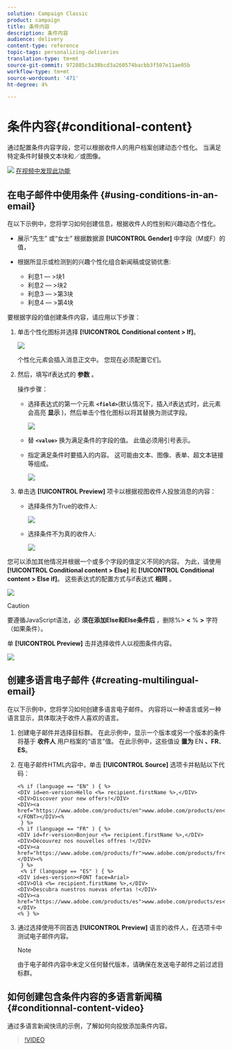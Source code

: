 ```yaml
---
solution: Campaign Classic
product: campaign
title: 条件内容
description: 条件内容
audience: delivery
content-type: reference
topic-tags: personalizing-deliveries
translation-type: tm+mt
source-git-commit: 972885c3a38bcd3a260574bacbb3f507e11ae05b
workflow-type: tm+mt
source-wordcount: '471'
ht-degree: 4%

---
```



# 条件内容{#conditional-content}

通过配置条件内容字段，您可以根据收件人的用户档案创建动态个性化。 当满足特定条件时替换文本块和／或图像。

![](assets/do-not-localize/how-to-video.png) [在视频中发现此功能](#conditionnal-content-video)


## 在电子邮件中使用条件 {#using-conditions-in-an-email}

在以下示例中，您将学习如何创建信息，根据收件人的性别和兴趣动态个性化。

* 展示“先生” 或“女士” 根据数据源 **[!UICONTROL Gender]** 中字段（M或F）的值，
* 根据所显示或检测到的兴趣个性化组合新闻稿或促销优惠:

   * 利息1 — >块1
   * 利息2 — >块2
   * 利息3 — >第3块
   * 利息4 — >第4块

要根据字段的值创建条件内容，请应用以下步骤：

1. 单击个性化图标并选择 **[!UICONTROL Conditional content > If]**。

   ![](assets/s_ncs_user_conditional_content02.png)

   个性化元素会插入消息正文中。 您现在必须配置它们。

1. 然后，填写if表达式的 **参数** 。

   操作步骤：

   * 选择表达式的第一个元素 **`<field>`**(默认情况下，插入if表达式时，此元素会高亮 **显示** )，然后单击个性化图标以将其替换为测试字段。

      ![](assets/s_ncs_user_conditional_content03.png)

   * 替 **`<value>`** 换为满足条件的字段的值。 此值必须用引号表示。
   * 指定满足条件时要插入的内容。 这可能由文本、图像、表单、超文本链接等组成。

      ![](assets/s_ncs_user_conditional_content04.png)

1. 单击选 **[!UICONTROL Preview]** 项卡以根据视图收件人投放消息的内容：

   * 选择条件为True的收件人:

      ![](assets/s_ncs_user_conditional_content05.png)

   * 选择条件不为真的收件人:

      ![](assets/s_ncs_user_conditional_content06.png)

您可以添加其他情况并根据一个或多个字段的值定义不同的内容。 为此，请使用 **[!UICONTROL Conditional content > Else]** 和 **[!UICONTROL Conditional content > Else if]**。 这些表达式的配置方式与if表达式 **相同** 。

![](assets/s_ncs_user_conditional_content07.png)

>[!CAUTION]
>
>要遵循JavaScript语法，必 **须在添加Else和Else条件后** ，删除%> **&lt;** % **>** 字符（如果条件）。

单 **[!UICONTROL Preview]** 击并选择收件人以视图条件内容。

![](assets/s_ncs_user_conditional_content08.png)

## 创建多语言电子邮件 {#creating-multilingual-email}

在以下示例中，您将学习如何创建多语言电子邮件。 内容将以一种语言或另一种语言显示，具体取决于收件人喜欢的语言。

1. 创建电子邮件并选择目标群。 在此示例中，显示一个版本或另一个版本的条件将基于 **收件人** 用户档案的“语言”值。 在此示例中，这些值设 **置为** EN **、FR**、 **ES**。
1. 在电子邮件HTML内容中，单击 **[!UICONTROL Source]** 选项卡并粘贴以下代码：

   ```
   <% if (language == "EN" ) { %>
   <DIV id=en-version>Hello <%= recipient.firstName %>,</DIV>
   <DIV>Discover your new offers!</DIV>
   <DIV><a href="https://www.adobe.com/products/en">www.adobe.com/products/en</A></FONT></DIV><%
    } %>
   <% if (language == "FR" ) { %>
   <DIV id=fr-version>Bonjour <%= recipient.firstName %>,</DIV>
   <DIV>Découvrez nos nouvelles offres !</DIV>
   <DIV><a href="https://www.adobe.com/products/fr">www.adobe.com/products/fr</A></DIV><%
    } %>
    <% if (language == "ES" ) { %>
   <DIV id=es-version><FONT face=Arial>
   <DIV>Olà <%= recipient.firstName %>,</DIV>
   <DIV>Descubra nuestros nuevas ofertas !</DIV>
   <DIV><a href="https://www.adobe.com/products/es">www.adobe.com/products/es</A></DIV>
   <% } %>
   ```

1. 通过选择使用不同首选 **[!UICONTROL Preview]** 语言的收件人，在选项卡中测试电子邮件内容。

   >[!NOTE]
   >
   >由于电子邮件内容中未定义任何替代版本，请确保在发送电子邮件之前过滤目标群。

## 如何创建包含条件内容的多语言新闻稿 {#conditionnal-content-video}

通过多语言新闻快讯的示例，了解如何向投放添加条件内容。

>[!VIDEO](https://video.tv.adobe.com/v/24926?quality=12)
